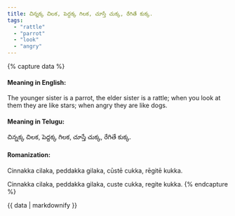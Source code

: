 ```yaml
---
title: చిన్నక్క చిలక, పెద్దక్క గిలక, చూస్తే చుక్క, రేగితే కుక్క.
tags:
  - "rattle"
  - "parrot"
  - "look"
  - "angry"
---
```


{% capture data %}
#### Meaning in English:
The younger sister is a parrot, the elder sister is a rattle; when you look at them they are like stars; when angry they are like dogs.

#### Meaning in Telugu:
చిన్నక్క చిలక, పెద్దక్క గిలక, చూస్తే చుక్క, రేగితే కుక్క.

#### Romanization:
Cinnakka cilaka, peddakka gilaka, cūstē cukka, rēgitē kukka.

Cinnakka cilaka, peddakka gilaka, custe cukka, regite kukka.
{% endcapture %}

{{ data | markdownify }}

